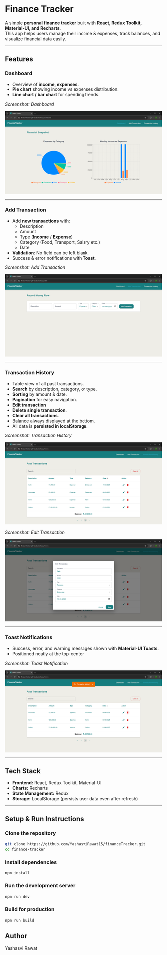 # Finance Tracker

A simple **personal finance tracker** built with **React, Redux Toolkit, Material-UI, and Recharts**.  
This app helps users manage their income & expenses, track balances, and visualize financial data easily.

---

## Features

### Dashboard
- Overview of **income, expenses**.
- **Pie chart** showing income vs expenses distribution.
- **Line chart / bar chart** for spending trends.

*Screenshot: Dashboard*  

![Dashboard Screenshot](./src/assets/screenshots/Dashboard.png)

---

### Add Transaction
- Add **new transactions** with:
  - Description
  - Amount
  - Type (**Income** / **Expense**)
  - Category (Food, Transport, Salary etc.)
  - Date  
- **Validation**: No field can be left blank.  
- Success & error notifications with **Toast**.  

*Screenshot: Add Transaction*  

![Add Transaction Screenshot](./src/assets/screenshots/Add%20Transaction.png)

---

### Transaction History
- Table view of all past transactions.  
- **Search** by description, category, or type.  
- **Sorting** by amount & date.  
- **Pagination** for easy navigation.  
- **Edit transaction**  
- **Delete single transaction**.  
- **Clear all transactions**.  
- Balance always displayed at the bottom.  
- All data is **persisted in localStorage**.

*Screenshot: Transaction History*  

![Transaction History Screenshot](./src/assets/screenshots/Transaction%20History.png)

*Screenshot: Edit Transaction*

![Edit Transaction Screenshot](./src/assets/screenshots/Edit%20Transaction.png)

---

### Toast Notifications
- Success, error, and warning messages shown with **Material-UI Toasts**.  
- Positioned neatly at the top-center.  

*Screenshot: Toast Notification*  

![Toast Screenshot](./src/assets/screenshots/Toast.png)

---

## Tech Stack

- **Frontend:** React, Redux Toolkit, Material-UI  
- **Charts:** Recharts  
- **State Management:** Redux  
- **Storage:** LocalStorage (persists user data even after refresh)  

---

## Setup & Run Instructions

### Clone the repository
```bash
git clone https://github.com/YashasviRawat15/financeTracker.git
cd finance-tracker
```

### Install dependencies
```bash
npm install
```

### Run the development server
```bash
npm run dev
```

### Build for production
```bash
npm run build
```

## Author

Yashasvi Rawat
